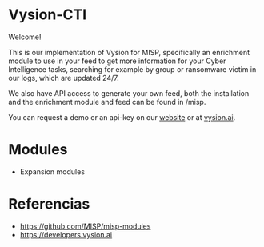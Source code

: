 # Vysion-CTI

Welcome!

This is our implementation of Vysion for MISP, specifically an enrichment module to use in your feed to get more information for your Cyber Intelligence tasks, searching for example by group or ransomware victim in our logs, which are updated 24/7. 

We also have API access to generate your own feed, both the installation and the enrichment module and feed can be found in /misp.

You can request a demo or an api-key on our [website](https://byronlabs.io) or at [vysion.ai](https://vysion.ai).

# Modules

- Expansion modules


# Referencias

- https://github.com/MISP/misp-modules
- https://developers.vysion.ai
